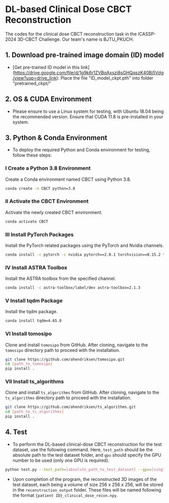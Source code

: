 # DL-based Clinical Dose CBCT Reconstruction

The codes for the clinical dose CBCT reconstruction task in the ICASSP-2024 3D-CBCT Challenge. 
Our team's name is BJTU_PKUCH.

## 1. Download pre-trained image domain (ID) model
* [Get pre-trained ID model in this link] (https://drive.google.com/file/d/1g9k6r1ZVBqAxszi8sGHQqszK40Bj5Vdg/view?usp=drive_link): Place the file "ID_model_ckpt.pth" into folder "pretrained_ckpt/"

## 2. OS & CUDA Environment

- Please ensure to use a Linux system for testing, with Ubuntu 18.04 being the recommended version. Ensure that CUDA 11.8 is pre-installed in your system.

## 3. Python & Conda Environment

- To deploy the required Python and Conda environment for testing, follow these steps:

### I Create a Python 3.8 Environment
Create a Conda environment named CBCT using Python 3.8.
```bash
conda create -n CBCT python=3.8
```

### II Activate the CBCT Environment
Activate the newly created CBCT environment.
```bash
conda activate CBCT
```

### III Install PyTorch Packages
Install the PyTorch related packages using the PyTorch and Nvidia channels.
```bash
conda install -c pytorch -c nvidia pytorch==2.0.1 torchvision==0.15.2 torchaudio==2.0.2 pytorch-cuda=11.8
```

### IV Install ASTRA Toolbox
Install the ASTRA toolbox from the specified channel.
```bash
conda install -c astra-toolbox/label/dev astra-toolbox=2.1.3
```

### V Install tqdm Package
Install the tqdm package.
```bash
conda install tqdm=4.65.0
```

### VI Install tomosipo
Clone and install `tomosipo` from GitHub. After cloning, navigate to the `tomosipo` directory path to proceed with the installation.
```bash
git clone https://github.com/ahendriksen/tomosipo.git
cd [path_to_tomosipo]
pip install .
```

### VII Install ts_algorithms
Clone and install `ts_algorithms` from GitHub. After cloning, navigate to the `ts_algorithms` directory path to proceed with the installation.
```bash
git clone https://github.com/ahendriksen/ts_algorithms.git
cd [path_to_ts_algorithms]
pip install .
```

## 4. Test

- To perform the DL-based clinical-dose CBCT reconstruction for the test dataset, use the following command. Here, `test_path` should be the absolute path to the test dataset folder, and `gpu` should specify the GPU number to be used (only one GPU is required).

```bash
python test.py --test_path=[absolute_path_to_test_dataset] --gpu=[single_GPU_number]
```

- Upon completion of the program, the reconstructed 3D images of the test dataset, each being a volume of size 256 x 256 x 256, will be stored in the `reconstruction_output` folder. These files will be named following the format `{patient ID}_clinical_dose_recon.npy`.
